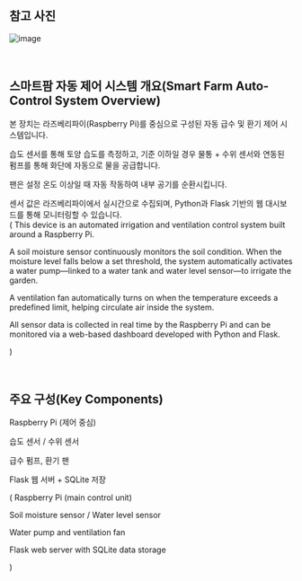 ## 참고 사진

![image](https://github.com/user-attachments/assets/787f7d1d-0900-4879-880b-f13f2d4ba653)


<br />

## 스마트팜 자동 제어 시스템 개요(Smart Farm Auto-Control System Overview)
본 장치는 라즈베리파이(Raspberry Pi)를 중심으로 구성된 자동 급수 및 환기 제어 시스템입니다.

습도 센서를 통해 토양 습도를 측정하고, 기준 이하일 경우 물통 + 수위 센서와 연동된 펌프를 통해 화단에 자동으로 물을 공급합니다.

팬은 설정 온도 이상일 때 자동 작동하여 내부 공기를 순환시킵니다.

센서 값은 라즈베리파이에서 실시간으로 수집되며, Python과 Flask 기반의 웹 대시보드를 통해 모니터링할 수 있습니다.  
(
This device is an automated irrigation and ventilation control system built around a Raspberry Pi.

A soil moisture sensor continuously monitors the soil condition. When the moisture level falls below a set threshold, the system automatically activates a water pump—linked to a water tank and water level sensor—to irrigate the garden.

A ventilation fan automatically turns on when the temperature exceeds a predefined limit, helping circulate air inside the system.

All sensor data is collected in real time by the Raspberry Pi and can be monitored via a web-based dashboard developed with Python and Flask.

)  

<br />

## 주요 구성(Key Components)

Raspberry Pi (제어 중심)

습도 센서 / 수위 센서

급수 펌프, 환기 팬

Flask 웹 서버 + SQLite 저장  
  
(
Raspberry Pi (main control unit)

Soil moisture sensor / Water level sensor

Water pump and ventilation fan

Flask web server with SQLite data storage

)
